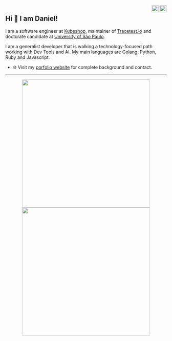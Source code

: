 <a href="https://twitter.com/danielbdias" target="_blank" rel="nofollow">
  <img align="right" alt="Daniel's Twitter" width="22px" src="https://cdn.jsdelivr.net/npm/simple-icons@v3/icons/twitter.svg" />
</a>
<a href="https://www.linkedin.com/in/danielbdias" target="_blank" rel="nofollow">
  <img align="right" alt="Daniel's Linkedin" width="22px" src="https://cdn.jsdelivr.net/npm/simple-icons@v3/icons/linkedin.svg" />
</a>

## Hi 👋 I am Daniel! 
I am a software engineer at [Kubeshop](https://kubeshop.io/), maintainer of [Tracetest.io](https://tracetest.io/) and doctorate candidate at [University of São Paulo](https://www.ime.usp.br/en/home/). 

I am a generalist developer that is walking a technology-focused path working with Dev Tools and AI. My main languages are Golang, Python, Ruby and Javascript.

- 🌐 Visit my [porfolio website](https://www.dbdias.com/) for complete background and contact.

---
<p align = "center">
  <img src = "https://github-readme-stats.vercel.app/api?username=danielbdias&show_icons=true&theme=bear" width = 400>
  <img src = "https://github-readme-streak-stats.herokuapp.com?user=danielbdias&theme=dark&hide_border=true" width = 400>
</p>
